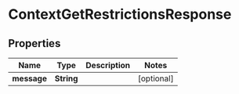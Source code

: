 

# ContextGetRestrictionsResponse


## Properties

| Name | Type | Description | Notes |
|------------ | ------------- | ------------- | -------------|
|**message** | **String** |  |  [optional] |



